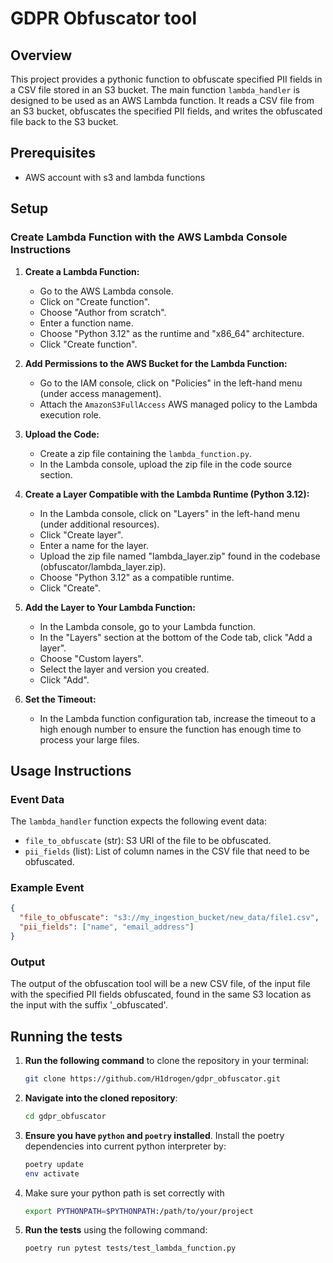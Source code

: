 # GDPR Obfuscator tool

## Overview

This project provides a pythonic function to obfuscate specified PII fields in a CSV file stored in an S3 bucket. The main function `lambda_handler` is designed to be used as an AWS Lambda function. It reads a CSV file from an S3 bucket, obfuscates the specified PII fields, and writes the obfuscated file back to the S3 bucket.

## Prerequisites

- AWS account with s3 and lambda functions

## Setup


### Create Lambda Function with the AWS Lambda Console Instructions

1. **Create a Lambda Function:**
   - Go to the AWS Lambda console.
   - Click on "Create function".
   - Choose "Author from scratch".
   - Enter a function name.
   - Choose "Python 3.12" as the runtime and "x86_64" architecture.
   - Click "Create function".

2. **Add Permissions to the AWS Bucket for the Lambda Function:**
   - Go to the IAM console, click on "Policies" in the left-hand menu (under access management).
   - Attach the `AmazonS3FullAccess` AWS managed policy to the Lambda execution role.

3. **Upload the Code:**
   - Create a zip file containing the `lambda_function.py`.
   - In the Lambda console, upload the zip file in the code source section.

4. **Create a Layer Compatible with the Lambda Runtime (Python 3.12):**
   - In the Lambda console, click on "Layers" in the left-hand menu (under additional resources).
   - Click "Create layer".
   - Enter a name for the layer.
   - Upload the zip file named "lambda_layer.zip" found in the codebase (obfuscator/lambda_layer.zip).
   - Choose "Python 3.12" as a compatible runtime.
   - Click "Create".

5. **Add the Layer to Your Lambda Function:**
   - In the Lambda console, go to your Lambda function.
   - In the "Layers" section at the bottom of the Code tab, click "Add a layer".
   - Choose "Custom layers".
   - Select the layer and version you created.
   - Click "Add".

6. **Set the Timeout:**
   - In the Lambda function configuration tab, increase the timeout to a high enough number to ensure the function has enough time to process your large files.

## Usage Instructions

### Event Data

The `lambda_handler` function expects the following event data:

- `file_to_obfuscate` (str): S3 URI of the file to be obfuscated.
- `pii_fields` (list): List of column names in the CSV file that need to be obfuscated.

### Example Event

```json
{
  "file_to_obfuscate": "s3://my_ingestion_bucket/new_data/file1.csv",
  "pii_fields": ["name", "email_address"]
}
```

### Output

The output of the obfuscation tool will be a new CSV file, of the input file with the specified PII fields obfuscated, found in the same S3 location as the input with the suffix '_obfuscated'. 

## Running the tests

1. **Run the following command** to clone the repository in your terminal:

    ```sh
    git clone https://github.com/H1drogen/gdpr_obfuscator.git
    ```

3. **Navigate into the cloned repository**:

    ```sh
    cd gdpr_obfuscator
    ```

2. **Ensure you have `python` and `poetry` installed**. Install the poetry dependencies into current python interpreter by:
    ```sh
    poetry update
    env activate
    ```

3. Make sure your python path is set correctly with
    ```sh
    export PYTHONPATH=$PYTHONPATH:/path/to/your/project
    ```

5. **Run the tests** using the following command:
    ```sh
    poetry run pytest tests/test_lambda_function.py
    ```
